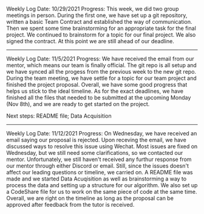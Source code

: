 Weekly Log 
Date: 10/29/2021
Progress:
	This week, we did two group meetings in person. During the first one, we have set up a git repository, written a basic Team Contract and established the way of communication. Then we spent some time brainstorming for an appropriate task for the final project. 
	We continued to brainstorm for a topic for our final project. We also signed the contract. At this point we are still ahead of our deadline. 


------------------------------------------------------------------------------------------------


Weekly Log 
Date: 11/5/2021
Progress: We have received the email from our mentor, which means our team is finally official. The git repo is all setup and we have synced all the progess from the previous week to the new git repo. During the team meeting, we have settle for a topic for our team project and finished the project proposal. Overall, we have some good progress that helps us stick to the ideal timeline. As for the exact deadlines, we have finished all the files that needed to be submitted at the upcoming Monday (Nov 8th), and we are ready to get started on the project.

Next steps: README file; Data Acquisition


------------------------------------------------------------------------------------------------


Weekly Log 
Date: 11/12/2021
Progress: On Wednesday, we have received an email saying our proposal is rejected. Upon receving the email, we have discussed ways to resolve this issue using Wechat. Most issues are fixed on Wednesday, but we still need some clarifications, so we contacted our mentor. Unfortunately, we still haven't received any furthur response from our mentor through either Discord or email. Still, since the issues doesn't affect our leading questions or timeline, we carried on. A README file was made and we started Data Acuqisition as well as brainstorming a way to process the data and setting up a structure for our algorithm. We also set up a CodeShare file for us to work on the same piece of code at the same time. Overall, we are right on the timeline as long as the proposal can be approved after feedback from the tutor is received.
